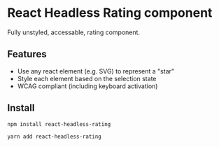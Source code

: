 # React Headless Rating component

Fully unstyled, accessable, rating component.

## Features

- Use any react element (e.g. SVG) to represent a "star"
- Style each element based on the selection state
- WCAG compliant (including keyboard activation)

## Install

```bash
npm install react-headless-rating
```

```bash
yarn add react-headless-rating
```
